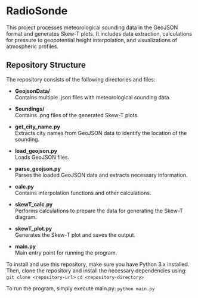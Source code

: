 # RadioSonde
This project processes meteorological sounding data in the GeoJSON format and generates Skew-T plots. It includes data extraction, calculations for pressure to geopotential height interpolation, and visualizations of atmospheric profiles.

## Repository Structure
The repository consists of the following directories and files:<br>
- **GeojsonData/**  
  Contains multiple .json files with meteorological sounding data.
  
- **Soundings/**  
  Contains .png files of the generated Skew-T plots.

- **get_city_name.py**  
  Extracts city names from GeoJSON data to identify the location of the sounding.

- **load_geojson.py**  
  Loads GeoJSON files.

- **parse_geojson.py**  
  Parses the loaded GeoJSON data and extracts necessary information.

- **calc.py**  
  Contains interpolation functions and other calculations.

- **skewT_calc.py**  
  Performs calculations to prepare the data for generating the Skew-T diagram.

- **skewT_plot.py**  
  Generates the Skew-T plot and saves the output.

- **main.py**  
  Main entry point for running the program.


To install and use this repository, make sure you have Python 3.x installed. Then, clone the repository and install the necessary dependencies using:<br>
```git clone <repository-url>```
```cd <repository-directory>```

To run the program, simply execute main.py:
```python main.py```
